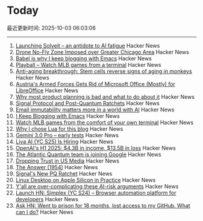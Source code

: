 # Today

最近更新时间: 2025-10-03 06:03:06

--- 
1. [Launching Solveit – an antidote to AI fatigue](https://www.answer.ai/posts/2025-10-01-solveit-full.html) Hacker News
2. [Drone No-Fly Zone Imposed over Greater Chicago Area](https://www.twz.com/air/massive-drone-no-fly-zone-imposed-over-greater-chicago-area) Hacker News
3. [Babel is why I keep blogging with Emacs](https://entropicthoughts.com/why-stick-to-emacs-blog) Hacker News
4. [Playball – Watch MLB games from a terminal](https://github.com/paaatrick/playball) Hacker News
5. [Anti-aging breakthrough: Stem cells reverse signs of aging in monkeys](https://www.nad.com/news/anti-aging-breakthrough-stem-cells-reverse-signs-of-aging-in-monkeys) Hacker News
6. [Austria's Armed Forces Gets Rid of Microsoft Office (Mostly) for LibreOffice](https://news.itsfoss.com/austrian-forces-ditch-microsoft-office/) Hacker News
7. [Why most product planning is bad and what to do about it](https://blog.railway.com/p/product-planning-improvement) Hacker News
8. [Signal Protocol and Post-Quantum Ratchets](https://signal.org/blog/spqr/) Hacker News
9. [Email immutability matters more in a world with AI](https://www.fastmail.com/blog/not-written-with-ai/) Hacker News
10. [I Keep Blogging with Emacs](https://entropicthoughts.com/why-stick-to-emacs-blog) Hacker News
11. [Watch MLB games from the comfort of your own terminal](https://github.com/paaatrick/playball) Hacker News
12. [Why I chose Lua for this blog](https://andregarzia.com/2025/03/why-i-choose-lua-for-this-blog.html) Hacker News
13. [Gemini 3.0 Pro – early tests](https://twitter.com/chetaslua/status/1973694615518880236) Hacker News
14. [Liva AI (YC S25) Is Hiring](https://www.ycombinator.com/companies/liva-ai/jobs/6xM8JYU-founding-operations-lead) Hacker News
15. [OpenAI's H1 2025: $4.3B in income, $13.5B in loss](https://www.techinasia.com/news/openais-revenue-rises-16-to-4-3b-in-h1-2025) Hacker News
16. [The Atlantic Quantum team is joining Google](https://blog.google/technology/research/scaling-quantum-computing-even-faster-with-atlantic-quantum/) Hacker News
17. [Dropping Trust in US Media](https://news.gallup.com/poll/695762/trust-media-new-low.aspx) Hacker News
18. [The Answer (1954)](https://sfshortstories.com/?p=5983) Hacker News
19. [Signal's New PQ Ratchet](https://signal.org/blog/spqr/) Hacker News
20. [Linux Desktop on Apple Silicon in Practice](https://gist.github.com/akihikodaki/87df4149e7ca87f18dc56807ec5a1bc5) Hacker News
21. [Y'all are over-complicating these AI-risk arguments](https://dynomight.net/ai-risk/) Hacker News
22. [Launch HN: Simplex (YC S24) – Browser automation platform for developers](https://www.simplex.sh/) Hacker News
23. [Ask HN: Went to prison for 18 months, lost access to my GitHub. What can I do?](https://news.ycombinator.com/item?id=45451567) Hacker News

